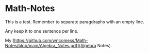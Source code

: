 # Math-Notes

This is a test.
Remember to separate paragdraphs with an empty line.

Any keep it to one sentence per line.


My [https://github.com/wncomess/Math-Notes/blob/main/Algebra_Notes.pdf](Algebra Notes).